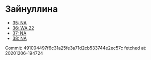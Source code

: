# Зайнуллина
- [35: NA](35.md)
- [36: WA 22](36.md)
- [37: NA](37.md)
- [38: NA](38.md)

Commit: 491004497f6c31a25fe3a71d2cb533744e2ec57c
 fetched at: 20201206-194724
